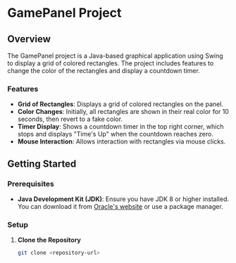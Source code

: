 # GamePanel Project

## Overview

The GamePanel project is a Java-based graphical application using Swing to display a grid of colored rectangles. The project includes features to change the color of the rectangles and display a countdown timer.

### Features

- **Grid of Rectangles**: Displays a grid of colored rectangles on the panel.
- **Color Changes**: Initially, all rectangles are shown in their real color for 10 seconds, then revert to a fake color.
- **Timer Display**: Shows a countdown timer in the top right corner, which stops and displays "Time's Up" when the countdown reaches zero.
- **Mouse Interaction**: Allows interaction with rectangles via mouse clicks.

## Getting Started

### Prerequisites

- **Java Development Kit (JDK)**: Ensure you have JDK 8 or higher installed. You can download it from [Oracle's website](https://www.oracle.com/java/technologies/javase-jdk11-downloads.html) or use a package manager.

### Setup

1. **Clone the Repository**

   ```sh
   git clone <repository-url>

